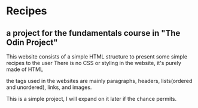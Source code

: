 # Recipes

## a project for the fundamentals course in "The Odin Project"

This website consists of a simple HTML structure to present some simple recipes to the user
There is no CSS or styling in the website, it's purely made of HTML

the tags used in the websites are mainly paragraphs, headers, lists(ordered and unordered), links, and images.

This is a simple project, I will expand on it later if the chance permits.
